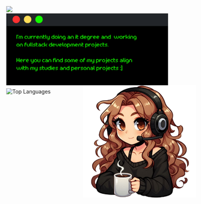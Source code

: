 <div align="left">
  <img src="https://readme-typing-svg.demolab.com?font=Retropix&duration=4300&pause=1000&color=13F700&random=false&width=435&lines=hi%20:%5D%20i%27m%20jana">
</div>
<div>
  <img src="https://raw.githubusercontent.com/jwnaina/jwnaina/main/card.png" width="430" align="left">
  <img src="https://raw.githubusercontent.com/jwnaina/jwnaina/main/drawart.png" width="300" align="right">
</div>
<div>
  <p> </p>
  <p> </p>
  <p> </p>
  <p> </p>
    <p> </p>
    <p> </p>
  <img src="https://github-readme-stats.vercel.app/api/top-langs/?username=jwnaina&layout=compact&theme=chartreuse-dark&hide_border=true&title_color=13F700" alt="Top Languages">
</div>
